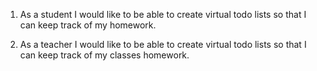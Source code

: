 1. As a student I would like to be able to create virtual todo lists so that I can keep track of my homework.

2. As a teacher I would like to be able to create virtual todo lists so that I can keep track of my classes homework.  